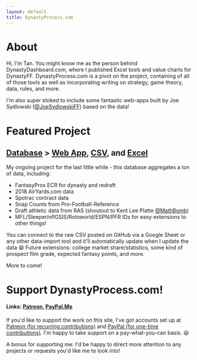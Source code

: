 ```yaml
---
layout: default
title: DynastyProcess.com
---
```

# About

Hi, I'm Tan. You might know me as the person behind DynastyDashboard.com, where I published Excel tools and value charts for DynastyFF. DynastyProcess.com is a pivot on the project, containing of all of those tools as well as incorporating writing on strategy, game theory, data, rules, and more.

I'm also super stoked to include some fantastic web-apps built by Joe Sydlowski ([@JoeSydlowskiFF](http://twitter.com/JoeSydlowskiFF)) based on the data!

# Featured Project
## [Database](/downloads/database/) > [Web App](http://apps.dynastyprocess.com/database), [CSV](https://github.com/tanho63/dynastyprocess/blob/master/files/database.csv), and [Excel](https://github.com/tanho63/dynastyprocess/blob/master/files/database-excel-macro.xlsm)

My ongoing project for the last little while - this database aggregates a ton of data, including:

- FantasyPros ECR for dynasty and redraft
- 2018 AirYards.com data
- Spotrac contract data
- Snap Counts from Pro-Football-Reference
- Draft athletic data from RAS (shoutout to Kent Lee Platte [@MathBomb](https://twitter.com/MathBomb))
- MFL/Sleeper/nflGSIS/Rotoworld/ESPN/PFR IDs for easy extensions to other things!

You can connect to the raw CSV posted on GitHub via a Google Sheet or any other data-import tool and it'll automatically update when I update the data :smile: Future extensions: college market share/statistics, some kind of prospect film grade, expected fantasy points, and more.

More to come!

# Support DynastyProcess.com!
#### Links: [Patreon](https://www.patreon.com/tanho), [PayPal.Me](https://www.paypal.me/tan63)

If you'd like to support the work on this site, I've got accounts set up at [Patreon (for recurring contributions)](https://www.patreon.com/tanho) and [PayPal (for one-time contributions)](https://www.paypal.me/tan63). I'm happy to take support on a pay-what-you-can basis. :smiley:

A bonus for supporting me: I'd be happy to direct more attention to any projects or requests you'd like me to look into!
